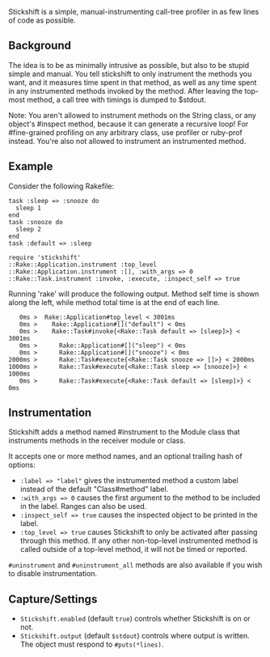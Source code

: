 Stickshift is a simple, manual-instrumenting call-tree profiler in as
few lines of code as possible.

## Background

The idea is to be as minimally intrusive as possible, but also to be
stupid simple and manual. You tell stickshift to only instrument the
methods you want, and it measures time spent in that method, as well
as any time spent in any instrumented methods invoked by the method.
After leaving the top-most method, a call tree with timings is dumped
to $stdout.

Note: You aren't allowed to instrument methods on the String class, or any
object's #inspect method, because it can generate a recursive loop! For
#fine-grained profiling on any arbitrary class, use profiler or ruby-prof
instead. You're also not allowed to instrument an instrumented method.

## Example

Consider the following Rakefile:

    task :sleep => :snooze do
      sleep 1
    end
    task :snooze do
      sleep 2
    end
    task :default => :sleep

    require 'stickshift'
    ::Rake::Application.instrument :top_level
    ::Rake::Application.instrument :[], :with_args => 0
    ::Rake::Task.instrument :invoke, :execute, :inspect_self => true

Running 'rake' will produce the following output. Method self time is
shown along the left, while method total time is at the end of each
line.

       0ms >  Rake::Application#top_level < 3001ms
       0ms >    Rake::Application#[]("default") < 0ms
       0ms >    Rake::Task#invoke{<Rake::Task default => [sleep]>} < 3001ms
       0ms >      Rake::Application#[]("sleep") < 0ms
       0ms >      Rake::Application#[]("snooze") < 0ms
    2000ms >      Rake::Task#execute{<Rake::Task snooze => []>} < 2000ms
    1000ms >      Rake::Task#execute{<Rake::Task sleep => [snooze]>} < 1000ms
       0ms >      Rake::Task#execute{<Rake::Task default => [sleep]>} < 0ms

## Instrumentation

Stickshift adds a method named #instrument to the Module class that
instruments methods in the receiver module or class.

It accepts one or more method names, and an optional trailing hash of
options:

* `:label => "label"` gives the instrumented method a custom label
  instead of the default "Class#method" label.
* `:with_args => 0` causes the first argument to the method to be
  included in the label. Ranges can also be used.
* `:inspect_self => true` causes the inspected object to be printed in
  the label.
* `:top_level => true` causes Stickshift to only be activated after
  passing through this method. If any other non-top-level instrumented
  method is called outside of a top-level method, it will not be timed
  or reported.

`#uninstrument` and `#uninstrument_all` methods are also available if
you wish to disable instrumentation.

## Capture/Settings

* `Stickshift.enabled` (default `true`) controls whether Stickshift is
  on or not.
* `Stickshift.output` (default `$stdout`) controls where output is
  written. The object must respond to `#puts(*lines)`.
